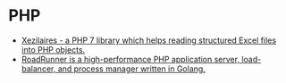 # PHP

- [Xezilaires - a PHP 7 library which helps reading structured Excel files into PHP objects.](https://github.com/dkarlovi/xezilaires)
- [RoadRunner is a high-performance PHP application server, load-balancer, and process manager written in Golang.](https://roadrunner.dev/)
